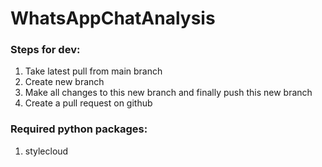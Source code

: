 # WhatsAppChatAnalysis

### Steps for dev:
1. Take latest pull from main branch
2. Create new branch 
3. Make all changes to this new branch and finally push this new branch
4. Create a pull request on github


### Required python packages:
1. stylecloud
